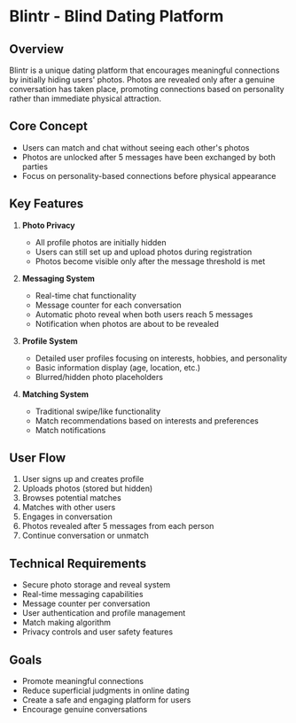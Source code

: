 # Blintr - Blind Dating Platform

## Overview
Blintr is a unique dating platform that encourages meaningful connections by initially hiding users' photos. Photos are revealed only after a genuine conversation has taken place, promoting connections based on personality rather than immediate physical attraction.

## Core Concept
- Users can match and chat without seeing each other's photos
- Photos are unlocked after 5 messages have been exchanged by both parties
- Focus on personality-based connections before physical appearance

## Key Features
1. **Photo Privacy**
   - All profile photos are initially hidden
   - Users can still set up and upload photos during registration
   - Photos become visible only after the message threshold is met

2. **Messaging System**
   - Real-time chat functionality
   - Message counter for each conversation
   - Automatic photo reveal when both users reach 5 messages
   - Notification when photos are about to be revealed

3. **Profile System**
   - Detailed user profiles focusing on interests, hobbies, and personality
   - Basic information display (age, location, etc.)
   - Blurred/hidden photo placeholders

4. **Matching System**
   - Traditional swipe/like functionality
   - Match recommendations based on interests and preferences
   - Match notifications

## User Flow
1. User signs up and creates profile
2. Uploads photos (stored but hidden)
3. Browses potential matches
4. Matches with other users
5. Engages in conversation
6. Photos revealed after 5 messages from each person
7. Continue conversation or unmatch

## Technical Requirements
- Secure photo storage and reveal system
- Real-time messaging capabilities
- Message counter per conversation
- User authentication and profile management
- Match making algorithm
- Privacy controls and user safety features

## Goals
- Promote meaningful connections
- Reduce superficial judgments in online dating
- Create a safe and engaging platform for users
- Encourage genuine conversations 
